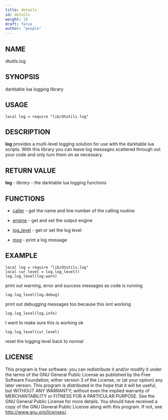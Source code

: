 ```yaml
---
title: details
id: details
weight: 10
draft: false
author: "people"
---
```


## NAME

dtutils.log

## SYNOPSIS

darktable lua logging library

## USAGE
```
local log = require "lib/dtutils.log"
```
## DESCRIPTION

**log** provides a multi-level logging solution for use with
the darktable lua scripts.  With this library you can leave log messages 
scattered through out your code and only turn them on as necessary.

## RETURN VALUE

**log** - _library_ - the darktable lua logging functions

## FUNCTIONS

* [caller](caller.md) - get the name and line number of the calling routine

* [engine](engine.md) - get and set the output engine

* [log_level](log_level.md) - get or set the log level

* [msg](msg.md) - print a log message

## EXAMPLE
```
local log = require "lib/dtutils.log"
local cur_level = log.log_level()
log.log_level(log.warn)
```
print out warning, error and success messages as code is running
```
log.log_level(log.debug)
```
print out debugging messages too because this isnt working
```
log.log_level(log.info)
```
I want to make sure this is working ok
```
log.log_level(cur_level)
```
reset the logging level back to normal

## LICENSE

This program is free software: you can redistribute it and/or modify
it under the terms of the GNU General Public License as published by
the Free Software Foundation; either version 3 of the License, or
(at your option) any later version.
This program is distributed in the hope that it will be useful,
but WITHOUT ANY WARRANTY; without even the implied warranty of
MERCHANTABILITY or FITNESS FOR A PARTICULAR PURPOSE.  See the
GNU General Public License for more details.
You should have received a copy of the GNU General Public License
along with this program.  If not, see <http://www.gnu.org/licenses/>.
